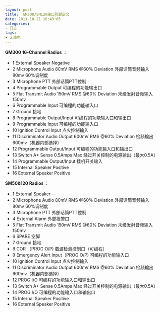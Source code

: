 ```yaml
---
layout: post
title:  GM300/SM120接口引脚定义
date: 2011-10-21 10:43:05
categories:
- 日志
tags:
- 无线电
---
```

    
**GM300 16-Channel Radios ：**

- 1 External Speaker Negative 　
- 2 Microphone Audio 80mV RMS @60% Deviation 外部话筒音频输入　80mv 60%调制度
- 3 Microphone PTT 外部话筒PTT控制
- 4 Programmable Output 可编程的功能输出口
- 5 Flat Transmit Audio 150mV RMS @60% Deviation 末级发射音频输入　150mv
- 6 Programmable Input 可编程的功能输入口
- 7 Ground 接地
- 8 Programmable Output/Input 可编程的功能输入口和输出口
- 9 Programmable Input 可编程的功能输入口
- 10 Ignition Control Input 点火控制输入
- 11 Discriminator Audio Output 600mV RMS @60% Deviation 检频输出　600mv（机器内部选择）
- 12 Programmable Output/Input 可编程的功能输入口和输出口
- 13 Switch A+ Sense 0.5Amps Max 经过开关控制的电源输出（最大0.5A）
- 14 Programmable Output/Input 挂机开关输入
- 15 Internal Speaker Positive 　
- 16 External Speaker Positive
 

**SM50&120 Radios ：**

- 1 External Speaker － 　
- 2 Microphone Audio 80mV RMS @60% Deviation 外部话筒音频输入　80mv 60%调制度
- 3 Microphone PTT 外部话筒PTT控制
- 4 External Alarm 外部报警口
- 5 Flat Transmit Audio 150mV RMS @60% Deviation 末级发射音频输入　150mv
- 6 SPARE 空脚
- 7 Ground 接地
- 8 COR （PROG O/P) 载波检测控制口（可编程）
- 9 Emergency Alert Input（PROG O/P) 可编程的功能输入口
- 10 Ignition Control Input 点火控制输入
- 11 Discriminator Audio Output 600mV RMS @60% Deviation 检频输出　600mv（机器内部选择）
- 12 PROG I/O 可编程的功能输入口和输出口
- 13 Switch A+ Sense 0.5Amps Max 经过开关控制的电源输出（最大0.5A）
- 14 PROG I/O 可编程的功能输入口和输出口
- 15 Internal Speaker Positive 　
- 16 External Speaker Positive